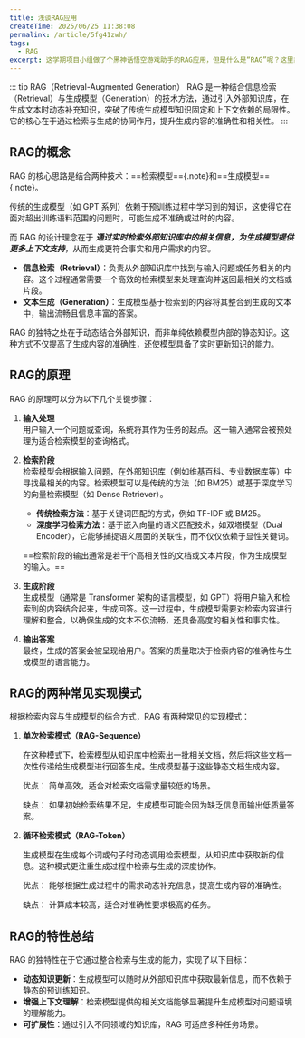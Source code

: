 ```yaml
---
title: 浅谈RAG应用
createTime: 2025/06/25 11:38:08
permalink: /article/5fg41zwh/
tags:
  - RAG
excerpt: 这学期项目小组做了个黑神话悟空游戏助手的RAG应用，但是什么是“RAG”呢？这里简单梳理一下。
---
```


::: tip RAG（Retrieval-Augmented Generation）
RAG 是一种结合信息检索（Retrieval）与生成模型（Generation）的技术方法，通过引入外部知识库，在生成文本时动态补充知识，突破了传统生成模型知识固定和上下文依赖的局限性。它的核心在于通过检索与生成的协同作用，提升生成内容的准确性和相关性。
:::
## RAG的概念

RAG 的核心思路是结合两种技术：==检索模型=={.note}和==生成模型=={.note}。

传统的生成模型（如 GPT 系列）依赖于预训练过程中学习到的知识，这使得它在面对超出训练语料范围的问题时，可能生成不准确或过时的内容。

而 RAG 的设计理念在于 **_通过实时检索外部知识库中的相关信息，为生成模型提供更多上下文支持_**，从而生成更符合事实和用户需求的内容。

- **信息检索（Retrieval）**：负责从外部知识库中找到与输入问题或任务相关的内容。这个过程通常需要一个高效的检索模型来处理查询并返回最相关的文档或片段。
- **文本生成（Generation）**：生成模型基于检索到的内容将其整合到生成的文本中，输出流畅且信息丰富的答案。

RAG 的独特之处在于动态结合外部知识，而非单纯依赖模型内部的静态知识。这种方式不仅提高了生成内容的准确性，还使模型具备了实时更新知识的能力。

## RAG的原理

RAG 的原理可以分为以下几个关键步骤：

1. **输入处理**  
   用户输入一个问题或查询，系统将其作为任务的起点。这一输入通常会被预处理为适合检索模型的查询格式。

2. **检索阶段**  
   检索模型会根据输入问题，在外部知识库（例如维基百科、专业数据库等）中寻找最相关的内容。检索模型可以是传统的方法（如 BM25）或基于深度学习的向量检索模型（如 Dense Retriever）。

   - **传统检索方法**：基于关键词匹配的方式，例如 TF-IDF 或 BM25。
   - **深度学习检索方法**：基于嵌入向量的语义匹配技术，如双塔模型（Dual Encoder），它能够捕捉语义层面的关联性，而不仅仅依赖于显性关键词。

   ==检索阶段的输出通常是若干个高相关性的文档或文本片段，作为生成模型的输入。==

3. **生成阶段**  
   生成模型（通常是 Transformer 架构的语言模型，如 GPT）将用户输入和检索到的内容结合起来，生成回答。这一过程中，生成模型需要对检索内容进行理解和整合，以确保生成的文本不仅流畅，还具备高度的相关性和事实性。

4. **输出答案**  
   最终，生成的答案会被呈现给用户。答案的质量取决于检索内容的准确性与生成模型的语言能力。

## RAG的两种常见实现模式

根据检索内容与生成模型的结合方式，RAG 有两种常见的实现模式：

1. **单次检索模式（RAG-Sequence）**  

   在这种模式下，检索模型从知识库中检索出一批相关文档，然后将这些文档一次性传递给生成模型进行回答生成。生成模型基于这些静态文档生成内容。

   优点： 简单高效，适合对检索文档需求量较低的场景。

   缺点： 如果初始检索结果不足，生成模型可能会因为缺乏信息而输出低质量答案。

2. **循环检索模式（RAG-Token）**  

   生成模型在生成每个词或句子时动态调用检索模型，从知识库中获取新的信息。这种模式更注重生成过程中检索与生成的深度协作。

   优点： 能够根据生成过程中的需求动态补充信息，提高生成内容的准确性。

   缺点： 计算成本较高，适合对准确性要求极高的任务。

## RAG的特性总结

RAG 的独特性在于它通过整合检索与生成的能力，实现了以下目标：

- **动态知识更新**：生成模型可以随时从外部知识库中获取最新信息，而不依赖于静态的预训练知识。
- **增强上下文理解**：检索模型提供的相关文档能够显著提升生成模型对问题语境的理解能力。
- **可扩展性**：通过引入不同领域的知识库，RAG 可适应多种任务场景。